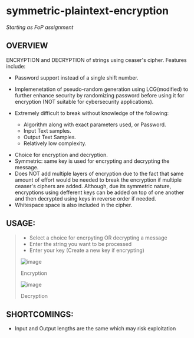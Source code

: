 # symmetric-plaintext-encryption
*Starting as FoP assignment*
## OVERVIEW
ENCRYPTION and DECRYPTION of strings using ceaser's cipher. Features include:<br>

* Password support instead of a single shift number.
* Implemenetation of pseudo-random generation using LCG(modified) to further enhance security by randomizing password before using it for encryption (NOT suitable for cybersecurity applications).
* Extremely difficult to break without knowledge of the following:
	
	- Algorithm along with exact parameters used, or Password.
	- Input Text samples.
	- Output Text Samples.
	- Relatively low complexity.
		
- Choice for encryption and decryption.
- Symmetric: same key is used for encrypting and decrypting the message.
- Does NOT add multiple layers of encryption due to the fact that same amount of effort would be needed to break the encryption if multiple ceaser's ciphers are added. Although, due its symmetric nature, encryptions using defferent keys can be added on top of one another and then decrypted using keys in reverse order if needed.
- Whitespace space is also included in the cipher.
	
## USAGE:
> - Select a choice for encrpyting OR decrypting a message
> - Enter the string you want to be processed
> - Enter your key (Create a new key if encrypting)
> 
> ![image](https://user-images.githubusercontent.com/90533561/193341536-163ad662-63db-4aeb-9a34-94dd657a31b9.png)
> 
> Encryption
> 
> ![image](https://user-images.githubusercontent.com/90533561/193341351-2ba43369-810b-4b66-935e-0c4ba46a53fa.png)
> 
> Decryption

## SHORTCOMINGS:
- Input and Output lengths are the same which may risk exploitation
